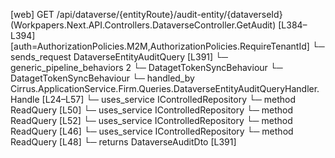 [web] GET /api/dataverse/{entityRoute}/audit-entity/{dataverseId}  (Workpapers.Next.API.Controllers.DataverseController.GetAudit)  [L384–L394] [auth=AuthorizationPolicies.M2M,AuthorizationPolicies.RequireTenantId]
  └─ sends_request DataverseEntityAuditQuery [L391]
    └─ generic_pipeline_behaviors 2
      └─ DatagetTokenSyncBehaviour
      └─ DatagetTokenSyncBehaviour
    └─ handled_by Cirrus.ApplicationService.Firm.Queries.DataverseEntityAuditQueryHandler.Handle [L24–L57]
      └─ uses_service IControlledRepository<Client>
        └─ method ReadQuery [L50]
      └─ uses_service IControlledRepository<Entity>
        └─ method ReadQuery [L52]
      └─ uses_service IControlledRepository<Office>
        └─ method ReadQuery [L46]
      └─ uses_service IControlledRepository<User>
        └─ method ReadQuery [L48]
  └─ returns DataverseAuditDto [L391]

